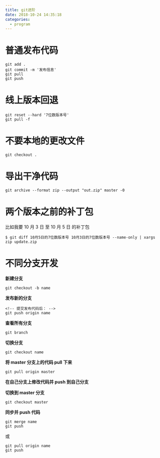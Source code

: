 ```yaml
---
title: git进阶
date: 2018-10-24 14:35:18
categories:
  - program
---
```


# 普通发布代码

```
git add .
git commit -m '发布信息'
git pull
git push
```

# 线上版本回退

```
git reset --hard '7位数版本号'
git pull -f
```

# 不要本地的更改文件

```
git checkout .
```

# 导出干净代码

`git archive --format zip --output "out.zip" master -0`

# 两个版本之前的补丁包

比如我要 10 月 3 日 至 10 月 5 日 的补丁包

`$ git diff 10月5日的7位数版本号 10月3日的7位数版本号 --name-only | xargs zip update.zip`

# 不同分支开发

**新建分支**

```
git checkout -b name
```

**发布新的分支**

```
<!-- 提交发布代码后： -->
git push origin name
```

**查看所有分支**

```
git branch
```

**切换分支**

```
git checkout name
```

**将 master 分支上的代码 pull 下来**

```
git pull origin master
```

**在自己分支上修改代码并 push 到自己分支**

**切换到 master 分支**

```
git checkout master
```

**同步并 push 代码**

```
git merge name
git push
```

或

```
git pull origin name
git push
```
